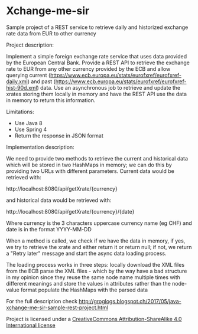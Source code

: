 # Xchange-me-sir
Sample project of a REST service to retrieve daily and historized exchange rate data from EUR to other currency


Project description:

Implement a simple foreign exchange rate service that uses data provided by the European Central Bank. Provide a REST API to retrieve the exchange rate to EUR from any other currency provided by the ECB and allow querying current (https://www.ecb.europa.eu/stats/eurofxref/eurofxref-daily.xml) and past (https://www.ecb.europa.eu/stats/eurofxref/eurofxref-hist-90d.xml) data. Use an asynchronous job to retrieve and update the xrates storing them locally in memory and have the REST API use the data in memory to return this information.

Limitations:

- Use Java 8
- Use Spring 4
- Return the response in JSON format

Implementation description:

We need to provide two methods to retrieve the current and historical data which will be stored in two HashMaps in memory; we can do this by providing two URLs with different parameters. Current data would be retrieved with:

http://localhost:8080/api/getXrate/{currency}

and historical data would be retrieved with:

http://localhost:8080/api/getXrate/{currency}/{date}

Where currency is the 3 characters uppercase currency name (eg CHF) and date is in the format YYYY-MM-DD

When a method is called, we check if we have the data in memory, if yes, we try to retrieve the xrate and either return it or return null; if not, we return a "Retry later" message and start the async data loading process.

The loading process works in three steps:
locally download the XML files from the ECB
parse the XML files - which by the way have a bad structure in my opinion since they reuse the same node name multiple times with different meanings and store the values in attributes rather than the node-value format
populate the HashMaps with the parsed data

For the full description check http://groglogs.blogspot.ch/2017/05/java-xchange-me-sir-sample-rest-project.html

Project is licensed under a [CreativeCommons Attribution-ShareAlike 4.0 International license](https://creativecommons.org/licenses/by-sa/4.0/legalcode)
